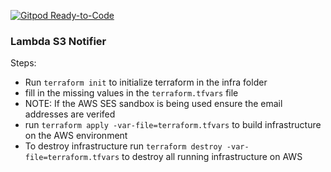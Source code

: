 [![Gitpod Ready-to-Code](https://img.shields.io/badge/Gitpod-Ready--to--Code-blue?logo=gitpod)](https://gitpod.io/from-referrer/)

### Lambda S3 Notifier

Steps:
* Run `terraform init` to initialize terraform in the infra folder
* fill in the missing values in the `terraform.tfvars` file
* NOTE: If the AWS SES sandbox is being used ensure the email addresses are verifed
* run  `terraform apply -var-file=terraform.tfvars` to build infrastructure on the AWS environment
* To destroy infrastructure run `terraform destroy -var-file=terraform.tfvars` to destroy all running infrastructure on AWS